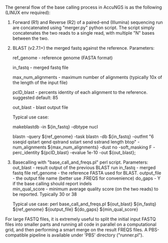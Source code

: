 The general flow of the base calling process in AccuNGS is as the following (LINUX env required):

1. Forward (R1) and Reverse (R2) of a paired-end (Illumina) sequencing run are concatenated using "merger.py" python script. The script simply concatenates the two reads to a single read, with multiple "N" bases between the two.

2. BLAST (v2.7.1+) the merged fastq against the reference. Parameters:

	ref_genome - reference genome (FASTA format)
	
	in_fastq - merged fastq file
	
	max_num_alignments - maximum number of alignments (typically 10x of the length of the input file)
	
	pcID_blast - percents identity of each alignment to the reference. suggested default: 85
	
	out_blast - blast output file
	
	Typical use case:
	
	makeblastdb -in ${in_fastq} -dbtype nucl
	
	blastn -query ${ref_genome} -task blastn -db ${in_fastq} -outfmt \"6 sseqid qstart qend qstrand sstart send sstrand length btop\" -num_alignments ${max_num_alignments} -dust no -soft_masking F -perc_identity ${pcID_blast} -evalue 1e-10 -out ${out_blast};
	
3. Basecalling with "base_call_and_freqs.pl" perl script. Parameters:
	out_blast - result output of the previous BLAST run
	in_fastq - merged fastq file 
	ref_genome - the reference FASTA used for BLAST.
	output_file - the output file name (better use .FREQS for convenience)
	do_gaps - Y if the base calling should report indels  
	min_qual_score - minimum average quality score (on the two reads) to be reported. Typically 30 or 38   
	 
	Typical use case:
	perl base_call_and_freqs.pl ${out_blast} ${in_fastq} ${ref_genome} ${output_file} ${do_gaps} ${min_qual_score}
	      
For large FASTQ files, it is extremely useful to split the initial input FASTQ files into smaller parts and running all code in parallel on a computational grid, and then performing a smart merge on the result FREQS files. A PBS-compatible pipeline is available under 'PBS' directory ("runner.pl"). 
